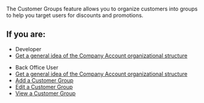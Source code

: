 The Customer Groups feature allows you to organize customers into groups to help you target users for discounts and promotions.

 ## If you are:

<div class="mr-container">
    <div class="mr-list-container">
        <!-- col1 -->
        <div class="mr-col">
            <ul class="mr-list mr-list-green">
                <li class="mr-title">Developer</li>
                <li><a href="https://documentation.spryker.com/v4/docs/customer-module-overview" class="mr-link">Get a general idea of the Company Account organizational structure</a></li>
                 </ul>
        </div>
         <!-- col2 -->
        <div class="mr-col">
            <ul class="mr-list mr-list-blue">
                <li class="mr-title"> Back Office User</li>
                <li><a href="https://documentation.spryker.com/v4/docs/customer-module-overview" class="mr-link">Get a general idea of the Company Account organizational structure</a></li>
                <li><a href="https://documentation.spryker.com/v4/docs/managing-customer-groups#adding-a-customer-group" class="mr-link">Add a Customer Group</a></li>
                <li><a href="https://documentation.spryker.com/v4/docs/managing-customer-groups#editing-a-customer-group" class="mr-link">Edit a Customer Group</a></li>
                <li><a href="https://documentation.spryker.com/v4/docs/managing-customer-groups#viewing-customer-groups" class="mr-link">View a Customer Group</a></li>
               </ul>
        </div>
         </div>
</div>